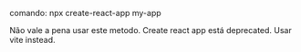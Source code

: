 
comando: npx create-react-app my-app

Não vale a pena usar este metodo. Create react app está deprecated. Usar vite instead.